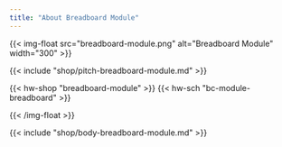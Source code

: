 ```yaml
---
title: "About Breadboard Module"
---
```


{{< img-float src="breadboard-module.png" alt="Breadboard Module" width="300" >}}

{{< include "shop/pitch-breadboard-module.md" >}}

{{< hw-shop "breadboard-module" >}}
{{< hw-sch "bc-module-breadboard" >}}

{{< /img-float >}}

{{< include "shop/body-breadboard-module.md" >}}
